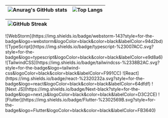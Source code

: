 | ![Anurag's GitHub stats](https://github-readme-stats.vercel.app/api?username=lnngn&theme=transparent&hide_border=true)| ![Top Langs](https://github-readme-stats.vercel.app/api/top-langs/?username=lnngn&theme=transparent&layout=compact&langs_count=8&hide_border=true&card_width=400) |
| :---: | :---: | 

| ![GitHub Streak](https://streak-stats.demolab.com/?user=lnngn&card_width=1000&theme=graywhite&hide_border=true)|
| :---: | 

<!--START_SECTION:waka-->
<!--END_SECTION:waka-->

<div>
![WebStorm](https://img.shields.io/badge/webstorm-143?style=for-the-badge&logo=webstorm&logoColor=black&color=black&labelColor=94d2bd) ![TypeScript](https://img.shields.io/badge/typescript-%23007ACC.svg?style=for-the-badge&logo=typescript&logoColor=black&color=black&labelColor=e9d8a6) ![TailwindCSS](https://img.shields.io/badge/tailwindcss-%2338B2AC.svg?style=for-the-badge&logo=tailwind-css&logoColor=black&color=black&labelColor=F991CC) ![React](https://img.shields.io/badge/react-%2320232a.svg?style=for-the-badge&logo=react&logoColor=black&color=black&labelColor=64dfdf) ![Next JS](https://img.shields.io/badge/Next-black?style=for-the-badge&logo=next.js&logoColor=black&color=black&labelColor=D3C2CE) ![Flutter](https://img.shields.io/badge/Flutter-%2302569B.svg?style=for-the-badge&logo=Flutter&logoColor=black&color=black&labelColor=FB3640)
</div>
